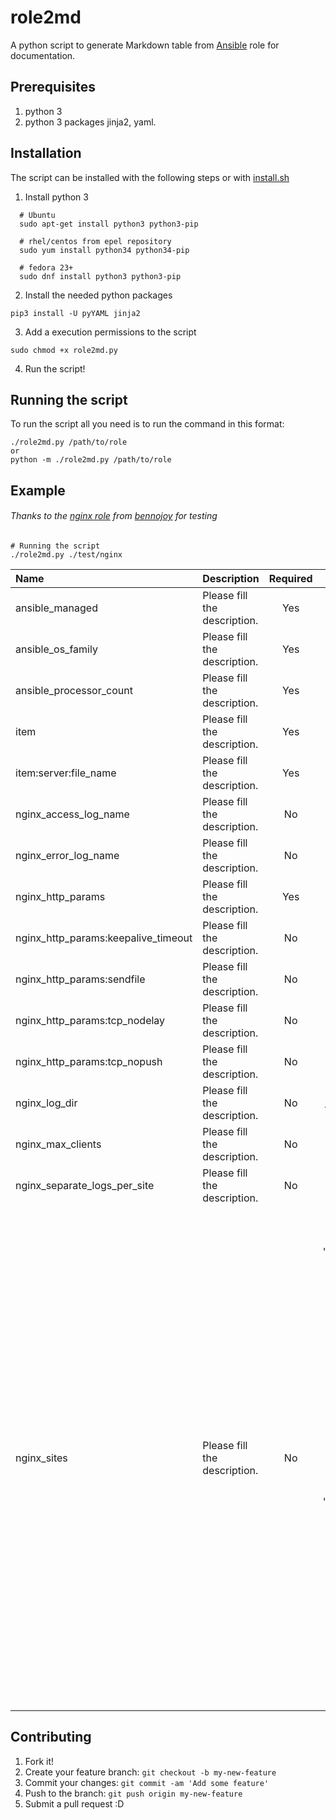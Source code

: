 # role2md
A python script to generate Markdown table from [Ansible](https://github.com/ansible/ansible) role for documentation.

## Prerequisites
1. python 3
2. python 3 packages jinja2, yaml.

## Installation
The script can be installed with the following steps or with [install.sh](https://github.com/RcRonco/role2md/blob/master/install.sh)

1. Install python 3

  ```shell
    # Ubuntu
    sudo apt-get install python3 python3-pip
    
    # rhel/centos from epel repository
    sudo yum install python34 python34-pip
    
    # fedora 23+
    sudo dnf install python3 python3-pip 
  ```
  
2. Install the needed python packages
  
  ``` shell
  pip3 install -U pyYAML jinja2
  ```
3. Add a execution permissions to the script

  ```shell
  sudo chmod +x role2md.py
  ```

4. Run the script!

## Running the script
To run the script all you need is to run the command in this format:
```shell
./role2md.py /path/to/role
or
python -m ./role2md.py /path/to/role
```

## Example

###### Thanks to the [nginx role](https://github.com/bennojoy/nginx) from [bennojoy](https://github.com/bennojoy) for testing
```shell
# Running the script
./role2md.py ./test/nginx
```

| Name    | Description    | Required    | Default    | Values | Examples |
|:--|:--|:-:|:-:|:-:|:--|
| ansible_managed | Please fill the description. | Yes | - | - | Please fill the example. |
| ansible_os_family | Please fill the description. | Yes | - | - | Please fill the example. |
| ansible_processor_count | Please fill the description. | Yes | - | - | Please fill the example. |
| item | Please fill the description. | Yes | - | - | Please fill the example. |
| item:server:file_name | Please fill the description. | Yes | - | - | Please fill the example. |
| nginx_access_log_name | Please fill the description. | No | access.log | - | Please fill the example. |
| nginx_error_log_name | Please fill the description. | No | error.log | - | Please fill the example. |
| nginx_http_params | Please fill the description. | Yes | - | - | Please fill the example. |
| nginx_http_params:keepalive_timeout | Please fill the description. | No | 65 | - | Please fill the example. |
| nginx_http_params:sendfile | Please fill the description. | No | on | - | Please fill the example. |
| nginx_http_params:tcp_nodelay | Please fill the description. | No | on | - | Please fill the example. |
| nginx_http_params:tcp_nopush | Please fill the description. | No | on | - | Please fill the example. |
| nginx_log_dir | Please fill the description. | No | /var/log/nginx | - | Please fill the example. |
| nginx_max_clients | Please fill the description. | No | 512 | - | Please fill the example. |
| nginx_separate_logs_per_site | Please fill the description. | No | False | - | Please fill the example. |
| nginx_sites | Please fill the description. | No | [{'server': {'file_name': 'foo', 'server_name': 'localhost', 'root': '/tmp/site1', 'location2': {'try_files': '$uri $uri/ /index.html', 'name': '/images/'}, 'location1': {'try_files': '$uri $uri/ /index.html', 'name': '/'}, 'listen': 8080}}, {'server': {'file_name': 'bar', 'server_name': 'ansible', 'root': '/tmp/site2', 'location2': {'try_files': '$uri $uri/ /index.html', 'name': '/images/'}, 'location1': {'try_files': '$uri $uri/ /index.html', 'name': '/'}, 'listen': 9090}}] | - | Please fill the example. |



## Contributing
1. Fork it!
2. Create your feature branch: `git checkout -b my-new-feature`
3. Commit your changes: `git commit -am 'Add some feature'`
4. Push to the branch: `git push origin my-new-feature`
5. Submit a pull request :D

